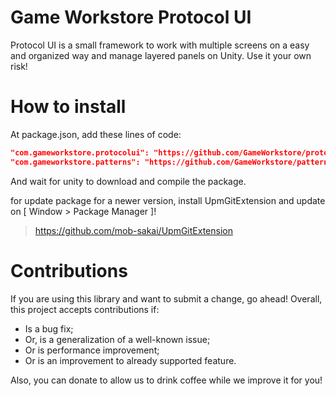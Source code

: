 # Game Workstore Protocol UI

Protocol UI is a small framework to work with multiple screens on a easy and organized way and manage layered panels on Unity.
Use it your own risk!

# How to install

At package.json, add these lines of code:
```json
"com.gameworkstore.protocolui": "https://github.com/GameWorkstore/protocolui.git"
"com.gameworkstore.patterns": "https://github.com/GameWorkstore/patterns.git"
```

And wait for unity to download and compile the package.

for update package for a newer version, install UpmGitExtension and update on [ Window > Package Manager ]!
> https://github.com/mob-sakai/UpmGitExtension

# Contributions

If you are using this library and want to submit a change, go ahead! Overall, this project accepts contributions if:
- Is a bug fix;
- Or, is a generalization of a well-known issue;
- Or is performance improvement;
- Or is an improvement to already supported feature.

Also, you can donate to allow us to drink coffee while we improve it for you!
